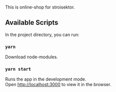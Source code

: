 This is online-shop for stroisektor.

## Available Scripts

In the project directory, you can run:

### `yarn`

Download node-modules.

### `yarn start`

Runs the app in the development mode.<br />
Open [http://localhost:3000](http://localhost:3000) to view it in the browser.
